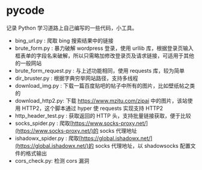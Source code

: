 # pycode

记录 Python 学习道路上自己编写的一些代码，小工具。

- bing_url.py : 爬取 bing 搜索结果中的链接
- brute_form.py : 暴力破解 wordpress 登录，使用 urllib 库，根据登录页输入框表单的字段名来破解，所以只需略加修改登录页及请求链接，可适用于其他的一般网站
- brute_form_request.py : 与上述功能相同，使用 requests 库，较为简单
- dir_bruster.py : 根据字典穷举网站路径，支持多线程
- download_img.py : 下载一篇百度贴吧的帖子中所有的图片，比如壁纸帖之类的
- download_http2.py: 下载 https://www.mzitu.com/zipai 中的图片，该站使用 HTTP2，这个脚本通过 hyper 使 requests 实现支持 HTTP2
- http_header_test.py : 获取返回的 HTTP 头，支持批量链接获取，便于比较
- socks_spider.py : 爬取[https://www.socks-proxy.net/](https://www.socks-proxy.net/)的 socks 代理地址
- ishadowx_spider.py : 爬取[https://global.ishadowx.net/](https://global.ishadowx.net/)的 socks 代理地址，以 shadowsocks 配置文件的格式输出
- cors_check.py: 检测 cors 漏洞
